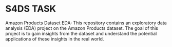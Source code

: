 # S4DS TASK
Amazon Products Dataset EDA: 
This repository contains an exploratory data analysis (EDA) project on the Amazon Products dataset. The goal of this project is to gain insights from the dataset and understand the potential applications of these insights in the real world.
